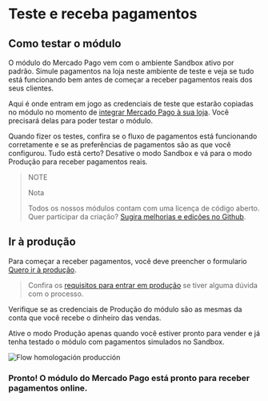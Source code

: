 # Teste e receba pagamentos


## Como testar o módulo

O módulo do Mercado Pago vem com o ambiente Sandbox ativo por padrão. Simule pagamentos na loja neste ambiente de teste e veja se tudo está funcionando bem antes de começar a receber pagamentos reais dos seus clientes. 
 
Aqui é onde entram em jogo as credenciais de teste que estarão copiadas no módulo no momento de [integrar Mercado Pago à sua loja](https://www.mercadopago[FAKER][URL][DOMAIN]/developers/pt/guides/plugins/prestashop/integration). Você precisará delas para poder testar o módulo.

Quando fizer os testes, confira se o fluxo de pagamentos está funcionando corretamente e se as preferências de pagamentos são as que você configurou. Tudo está certo? Desative o modo Sandbox e vá para o modo Produção para receber pagamentos reais.

> NOTE
>
> Nota
>
> Todos os nossos módulos contam com uma licença de código aberto. Quer participar da criação? [Sugira melhorias e edições no Github](https://github.com/mercadopago/cart-prestashop-7).

## Ir à produção

Para começar a receber pagamentos, você deve preencher o formulario [Quero ir à produção](https://www.mercadopago.com/mlb/account/credentials/).

> Confira os [requisitos para entrar em produção](https://www.mercadopago[FAKER][URL][DOMAIN]/developers/pt/guides/online-payments/checkout-api/goto-production) se tiver alguma dúvida com o processo.

Verifique se as credenciais de Produção do módulo são as mesmas da conta que você recebe o dinheiro das vendas. 

Ative o modo Produção apenas quando você estiver pronto para vender e já tenha testado o módulo com pagamentos simulados no Sandbox.

![Flow homologación producción](/images/prestashop/receive_payments_pt.gif)

### Pronto! O módulo do Mercado Pago está pronto para receber pagamentos online.

